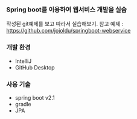 ### Spring boot를 이용하여 웹서비스 개발을 실습

작성된 git예제를 보고 따라서 실습해보기.
참고 예제 : https://github.com/jojoldu/springboot-webservice


### 개발 환경
* IntelliJ
* GitHub Desktop

### 사용 기술
* spring boot v2.1
* gradle
* JPA
